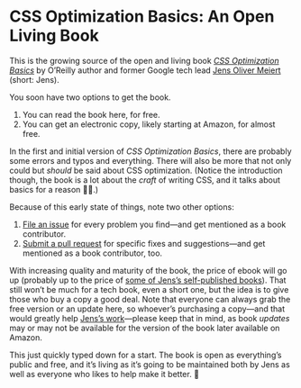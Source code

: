 # CSS Optimization Basics: An Open Living Book

This is the growing source of the open and living book [_CSS Optimization Basics_](https://leanpub.com/css-optimization-basics) by O’Reilly author and former Google tech lead [Jens Oliver Meiert](https://meiert.com/en/) (short: Jens).

You soon have two options to get the book.

1. You can read the book here, for free.
2. You can get an electronic copy, likely starting at Amazon, for almost free.

In the first and initial version of _CSS Optimization Basics_, there are probably some errors and typos and everything. There will also be more that not only could but _should_ be said about CSS optimization. (Notice the introduction though, the book is a lot about the _craft_ of writing CSS, and it talks about basics for a reason 🙋‍♂️.)

Because of this early state of things, note two other options:

1. [File an issue](https://github.com/j9t/css-optimization-basics/issues/new) for every problem you find—and get mentioned as a book contributor.
2. [Submit a pull request](https://github.com/j9t/css-optimization-basics/pulls) for specific fixes and suggestions—and get mentioned as a book contributor, too.

With increasing quality and maturity of the book, the price of ebook will go up (probably up to the price of [some of Jens’s self-published books](https://www.amazon.com/Jens-Oliver-Meiert/e/B0045A1CDA?tag=j9t-21-20)). That still won’t be much for a tech book, even a short one, but the idea is to give those who buy a copy a good deal. Note that everyone can always grab the free version or an update here, so whoever’s purchasing a copy—and that would greatly help [Jens’s work](https://meiert.com/en/)—please keep that in mind, as book _updates_ may or may not be available for the version of the book later available on Amazon.

This just quickly typed down for a start. The book is open as everything’s public and free, and it’s living as it’s going to be maintained both by Jens as well as everyone who likes to help make it better. 🥂